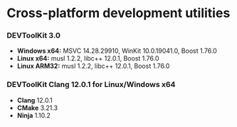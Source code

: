 # Cross-platform development utilities

### DEVToolKit 3.0
- **Windows x64:** MSVC 14.28.29910, WinKit 10.0.19041.0, Boost 1.76.0
- **Linux x64:** musl 1.2.2, libc++ 12.0.1, Boost 1.76.0
- **Linux ARM32:** musl 1.2.2, libc++ 12.0.1, Boost 1.76.0

### DEVToolKit Clang 12.0.1 for Linux/Windows x64
- **Clang** 12.0.1
- **CMake** 3.21.3
- **Ninja** 1.10.2
